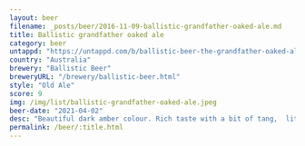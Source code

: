 ```yaml
---
layout: beer
filename: _posts/beer/2016-11-09-ballistic-grandfather-oaked-ale.md
title: Ballistic grandfather oaked ale
category: beer
untappd: "https://untappd.com/b/ballistic-beer-the-grandfather-oaked-ale/1790947"
country: "Australia"
brewery: "Ballistic Beer"
breweryURL: "/brewery/ballistic-beer.html"
style: "Old Ale"
score: 9
img: /img/list/ballistic-grandfather-oaked-ale.jpeg
beer-date: "2021-04-02"
desc: "Beautiful dark amber colour. Rich taste with a bit of tang,  little bit of sweetness. Very little on the hop side and one for savouring over a long time"
permalink: /beer/:title.html
---
```

